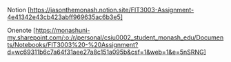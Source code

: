 Notion [https://jasonthemonash.notion.site/FIT3003-Assignment-4e41342e43cb423abff969635ac6b3e5]

Onenote [https://monashuni-my.sharepoint.com/:o:/r/personal/csiu0002_student_monash_edu/Documents/Notebooks/FIT3003%20-%20Assignment?d=wc69311b6c7a64f31aee27a8c151a095b&csf=1&web=1&e=5nSRNG]
